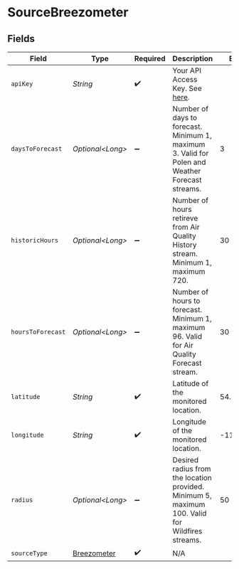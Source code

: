 # SourceBreezometer


## Fields

| Field                                                                                                                     | Type                                                                                                                      | Required                                                                                                                  | Description                                                                                                               | Example                                                                                                                   |
| ------------------------------------------------------------------------------------------------------------------------- | ------------------------------------------------------------------------------------------------------------------------- | ------------------------------------------------------------------------------------------------------------------------- | ------------------------------------------------------------------------------------------------------------------------- | ------------------------------------------------------------------------------------------------------------------------- |
| `apiKey`                                                                                                                  | *String*                                                                                                                  | :heavy_check_mark:                                                                                                        | Your API Access Key. See <a href="https://docs.breezometer.com/api-documentation/introduction/#authentication/">here</a>. |                                                                                                                           |
| `daysToForecast`                                                                                                          | *Optional\<Long>*                                                                                                         | :heavy_minus_sign:                                                                                                        | Number of days to forecast. Minimum 1, maximum 3. Valid for Polen and Weather Forecast streams.                           | 3                                                                                                                         |
| `historicHours`                                                                                                           | *Optional\<Long>*                                                                                                         | :heavy_minus_sign:                                                                                                        | Number of hours retireve from Air Quality History stream. Minimum 1, maximum 720.                                         | 30                                                                                                                        |
| `hoursToForecast`                                                                                                         | *Optional\<Long>*                                                                                                         | :heavy_minus_sign:                                                                                                        | Number of hours to forecast. Minimum 1, maximum 96. Valid for Air Quality Forecast stream.                                | 30                                                                                                                        |
| `latitude`                                                                                                                | *String*                                                                                                                  | :heavy_check_mark:                                                                                                        | Latitude of the monitored location.                                                                                       | 54.675003                                                                                                                 |
| `longitude`                                                                                                               | *String*                                                                                                                  | :heavy_check_mark:                                                                                                        | Longitude of the monitored location.                                                                                      | -113.550282                                                                                                               |
| `radius`                                                                                                                  | *Optional\<Long>*                                                                                                         | :heavy_minus_sign:                                                                                                        | Desired radius from the location provided. Minimum 5, maximum 100. Valid for Wildfires streams.                           | 50                                                                                                                        |
| `sourceType`                                                                                                              | [Breezometer](../../models/shared/Breezometer.md)                                                                         | :heavy_check_mark:                                                                                                        | N/A                                                                                                                       |                                                                                                                           |
